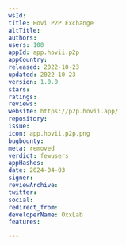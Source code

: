 ```yaml
---
wsId: 
title: Hovi P2P Exchange
altTitle: 
authors: 
users: 100
appId: app.hovii.p2p
appCountry: 
released: 2022-10-23
updated: 2022-10-23
version: 1.0.0
stars: 
ratings: 
reviews: 
website: https://p2p.hovii.app/
repository: 
issue: 
icon: app.hovii.p2p.png
bugbounty: 
meta: removed
verdict: fewusers
appHashes: 
date: 2024-04-03
signer: 
reviewArchive: 
twitter: 
social: 
redirect_from: 
developerName: OxxLab
features: 

---
```


